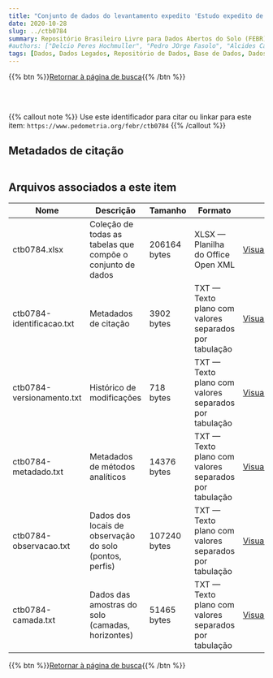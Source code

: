 ```yaml
---
title: "Conjunto de dados do levantamento expedito 'Estudo expedito de solos do estado do Rio Grande do Sul e parte de Santa Catarina, para fins de classificação, correlação e legenda preliminar'"
date: 2020-10-28
slug: ../ctb0784
summary: Repositório Brasileiro Livre para Dados Abertos do Solo (FEBR) | A febre dos dados de solo no Brasil
#authors: ["Delcio Peres Hochmuller", "Pedro JOrge Fasolo", "Alcides Cardoso", "Américo Pereira de Carvalho", "Marcelo Nunes de Camargo", "Moacyr de Jesus Rauen", "Paulo Klinger Tito Jacomine", "Reinaldo Oscar Potter", "Maria Amélia de Moraes Duriez", "Merie Elizabeth C.C. de Magalhães Melo", "Wilson Sant Anna de Araújo", "Luiz Eduardo Ferreira Fontes", "Loiva Lizia Antonello", "Therezinha da Costa Lima", "Evanda Maria Rodrigues", "Ari Adécio Cavedon", "Carlos Alberto dos Santos", "Dirceu Rioji Yamazaki", "Isaias Oenning", "Jaime Antonio de Almeida", "João Carlos Ker", "José Augusto Laus Neto", "José Marcos Moser", "José Silba Rosatti e Paulo Roberto Soraes Correa."]
tags: [Dados, Dados Legados, Repositório de Dados, Base de Dados, Dados Abertos]
---
```


<style>
div.alert > div {
    font-size: 0.8rem;
}
</style>

{{% btn %}}<a href="/febr/buscar/">Retornar à página de busca</a>{{% /btn %}}

<br>
<br>

{{% callout note %}}
Use este identificador para citar ou linkar para este item: `https://www.pedometria.org/febr/ctb0784`
{{% /callout %}}

## Metadados de citação

<table>
<!-- Fonte: https://gist.github.com/jfreels/6814721 -->
<script src="https://d3js.org/d3.v3.min.js" charset="utf-8"></script>
<!-- <script type='text/javascript' src='/febr/buscar/script.js'></script> -->
<script type='text/javascript'>
  d3.tsv('ctb0784-identificacao.txt',function (data) {
    var columns = ['campo', 'valor']
    tabulate(data, columns)
  })
</script>
</table>

## Arquivos associados a este item

<table style="width:100%">
  <thead>
    <tr>
      <th>Nome</th>
      <th>Descrição</th>
      <th>Tamanho</th>
      <th>Formato</th>
      <th></th>
    </tr>
  </thead>
  <tbody>
    <tr>
      <td>ctb0784.xlsx</td>
      <td>Coleção de todas as tabelas que compõe o conjunto de dados</td>
      <td>206164 bytes</td>
      <td>XLSX — Planilha do Office Open XML</td>
      <td><a href="https://cloud.utfpr.edu.br/index.php/s/Df6dhfzYJ1DDeso/download?path=%2Fctb0784&files=ctb0784.xlsx" class="btn btn-primary btn-block" role="button">Visualizar/Abrir</a></td>
    </tr>
    <tr>
      <td>ctb0784-identificacao.txt</td>
      <td>Metadados de citação</td>
      <td>3902 bytes</td>
      <td>TXT — Texto plano com valores separados por tabulação</td>
      <td><a href="https://cloud.utfpr.edu.br/index.php/s/Df6dhfzYJ1DDeso/download?path=%2Fctb0784&files=ctb0784-identificacao.txt" class="btn btn-primary btn-block" role="button">Visualizar/Abrir</a></td>
    </tr>
    <tr>
      <td>ctb0784-versionamento.txt</td>
      <td>Histórico de modificações</td>
      <td>718 bytes</td>
      <td>TXT — Texto plano com valores separados por tabulação</td>
      <td><a href="https://cloud.utfpr.edu.br/index.php/s/Df6dhfzYJ1DDeso/download?path=%2Fctb0784&files=ctb0784-versionamento.txt" class="btn btn-primary btn-block" role="button">Visualizar/Abrir</a></td>
    </tr>
    <tr>
      <td>ctb0784-metadado.txt</td>
      <td>Metadados de métodos analíticos</td>
      <td>14376 bytes</td>
      <td>TXT — Texto plano com valores separados por tabulação</td>
      <td><a href="https://cloud.utfpr.edu.br/index.php/s/Df6dhfzYJ1DDeso/download?path=%2Fctb0784&files=ctb0784-metadado.txt" class="btn btn-primary btn-block" role="button">Visualizar/Abrir</a></td>
    </tr>
    <tr>
      <td>ctb0784-observacao.txt</td>
      <td>Dados dos locais de observação do solo (pontos, perfis)</td>
      <td>107240 bytes</td>
      <td>TXT — Texto plano com valores separados por tabulação</td>
      <td><a href="https://cloud.utfpr.edu.br/index.php/s/Df6dhfzYJ1DDeso/download?path=%2Fctb0784&files=ctb0784-observacao.txt" class="btn btn-primary btn-block" role="button">Visualizar/Abrir</a></td>
    </tr>
    <tr>
      <td>ctb0784-camada.txt</td>
      <td>Dados das amostras do solo (camadas, horizontes)</td>
      <td>51465 bytes</td>
      <td>TXT — Texto plano com valores separados por tabulação</td>
      <td><a href="https://cloud.utfpr.edu.br/index.php/s/Df6dhfzYJ1DDeso/download?path=%2Fctb0784&files=ctb0784-camada.txt" class="btn btn-primary btn-block" role="button">Visualizar/Abrir</a></td>
    </tr>
  </tbody>
</table>

{{% btn %}}<a href="/febr/buscar/">Retornar à página de busca</a>{{% /btn %}}
